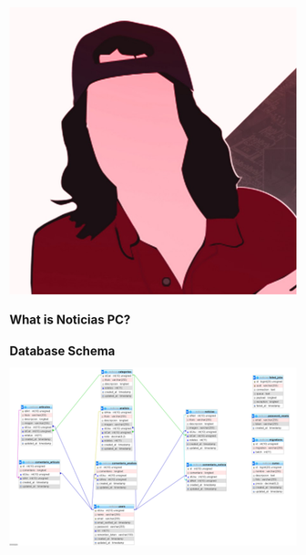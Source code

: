 ![alt text](https://github.com/alvarolopezgarcia1/NoticiasPC/blob/main/public/imagen/favicon.jpg?raw=true)

##  What is Noticias PC?

##  Database Schema
![alt text](https://github.com/alvarolopezgarcia1/NoticiasPC/blob/main/public/imagen/Cap_base_de_datos.PNG?raw=true)
